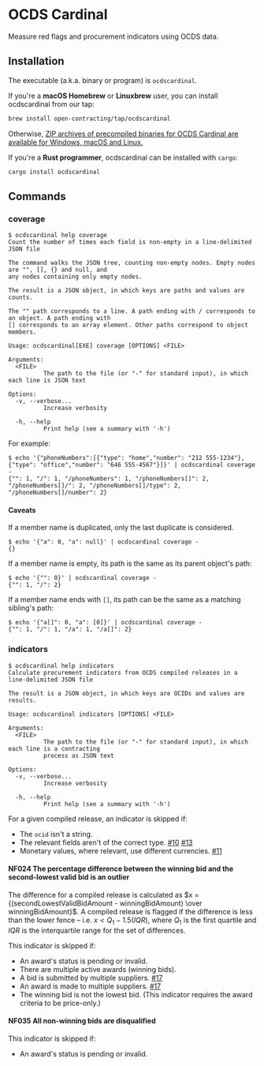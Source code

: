 # OCDS Cardinal

Measure red flags and procurement indicators using OCDS data.

## Installation

The executable (a.k.a. binary or program) is `ocdscardinal`.

If you're a **macOS Homebrew** or **Linuxbrew** user, you can install ocdscardinal from our tap:

```bash
brew install open-contracting/tap/ocdscardinal
```

Otherwise, [ZIP archives of precompiled binaries for OCDS Cardinal are available for Windows, macOS and Linux.](http://github.com/open-contracting/cardinal-rs/releases)

If you're a **Rust programmer**, ocdscardinal can be installed with `cargo`:

```bash
cargo install ocdscardinal
```

## Commands

### coverage

```console
$ ocdscardinal help coverage
Count the number of times each field is non-empty in a line-delimited JSON file

The command walks the JSON tree, counting non-empty nodes. Empty nodes are "", [], {} and null, and
any nodes containing only empty nodes.

The result is a JSON object, in which keys are paths and values are counts.

The "" path corresponds to a line. A path ending with / corresponds to an object. A path ending with
[] corresponds to an array element. Other paths correspond to object members.

Usage: ocdscardinal[EXE] coverage [OPTIONS] <FILE>

Arguments:
  <FILE>
          The path to the file (or "-" for standard input), in which each line is JSON text

Options:
  -v, --verbose...
          Increase verbosity

  -h, --help
          Print help (see a summary with '-h')

```

For example:

```console
$ echo '{"phoneNumbers":[{"type": "home","number": "212 555-1234"},{"type": "office","number": "646 555-4567"}]}' | ocdscardinal coverage -
{"": 1, "/": 1, "/phoneNumbers": 1, "/phoneNumbers[]": 2, "/phoneNumbers[]/": 2, "/phoneNumbers[]/type": 2, "/phoneNumbers[]/number": 2}
```

#### Caveats

If a member name is duplicated, only the last duplicate is considered.

```console
$ echo '{"a": 0, "a": null}' | ocdscardinal coverage -
{}
```

If a member name is empty, its path is the same as its parent object's path:

```console
$ echo '{"": 0}' | ocdscardinal coverage -
{"": 1, "/": 2}
```

If a member name ends with `[]`, its path can be the same as a matching sibling's path:

```console
$ echo '{"a[]": 0, "a": [0]}' | ocdscardinal coverage -
{"": 1, "/": 1, "/a": 1, "/a[]": 2}
```

### indicators

```console
$ ocdscardinal help indicators
Calculate procurement indicators from OCDS compiled releases in a line-delimited JSON file

The result is a JSON object, in which keys are OCIDs and values are results.

Usage: ocdscardinal indicators [OPTIONS] <FILE>

Arguments:
  <FILE>
          The path to the file (or "-" for standard input), in which each line is a contracting
          process as JSON text

Options:
  -v, --verbose...
          Increase verbosity

  -h, --help
          Print help (see a summary with '-h')

```

For a given compiled release, an indicator is skipped if:

- The ``ocid`` isn't a string.
- The relevant fields aren't of the correct type. [#10](https://github.com/open-contracting/cardinal-rs/issues/10) [#13](https://github.com/open-contracting/cardinal-rs/issues/13)
- Monetary values, where relevant, use different currencies. [#11](https://github.com/open-contracting/cardinal-rs/issues/11)

#### NF024 The percentage difference between the winning bid and the second-lowest valid bid is an outlier

The difference for a compiled release is calculated as $x = {(secondLowestValidBidAmount - winningBidAmount) \over winningBidAmount}$. A compiled release is flagged if the difference is less than the lower fence – i.e. $x < Q_1 - 1.5(IQR)$, where $Q_1$ is the first quartile and $IQR$ is the interquartile range for the set of differences.

This indicator is skipped if:

- An award's status is pending or invalid.
- There are multiple active awards (winning bids).
- A bid is submitted by multiple suppliers. [#17](https://github.com/open-contracting/cardinal-rs/issues/17)
- An award is made to multiple suppliers. [#17](https://github.com/open-contracting/cardinal-rs/issues/17)
- The winning bid is not the lowest bid. (This indicator requires the award criteria to be price-only.)

#### NF035 All non-winning bids are disqualified

This indicator is skipped if:

- An award's status is pending or invalid.

